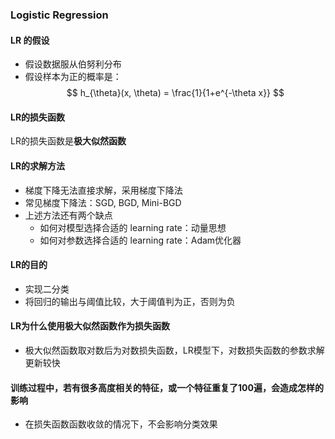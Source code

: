 ### Logistic Regression
#### LR 的假设 
- 假设数据服从伯努利分布 
- 假设样本为正的概率是：
$$
h_{\theta}(x, \theta) = \frac{1}{1+e^{-\theta x}}
$$

#### LR的损失函数 
LR的损失函数是**极大似然函数**

#### LR的求解方法
- 梯度下降无法直接求解，采用梯度下降法
- 常见梯度下降法：SGD, BGD, Mini-BGD 
- 上述方法还有两个缺点
    - 如何对模型选择合适的 learning rate：动量思想 
    - 如何对参数选择合适的 learning rate：Adam优化器

#### LR的目的 
- 实现二分类
- 将回归的输出与阈值比较，大于阈值判为正，否则为负

#### LR为什么使用极大似然函数作为损失函数
- 极大似然函数取对数后为对数损失函数，LR模型下，对数损失函数的参数求解更新较快

#### 训练过程中，若有很多高度相关的特征，或一个特征重复了100遍，会造成怎样的影响
- 在损失函数函数收敛的情况下，不会影响分类效果
